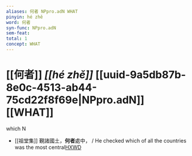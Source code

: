 ```yaml
---
aliases: 何者 NPpro.adN WHAT
pinyin: hé zhě
word: 何者
syn-func: NPpro.adN
sem-feat: 
total: 1
concept: WHAT 
---
```

# [[何者]] *[[hé zhě]]*  [[uuid-9a5db87b-8e0c-4513-ab44-75cd22f8f69e|NPpro.adN]] [[WHAT]]
which N
 - [[祖堂集]] 覲諸國土，**何者**處中， / He checked which of all the countries was the most central[HXWD](https://hxwd.org/textview.html?location=KR6q0002_Yan_001-1010a.23)